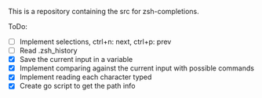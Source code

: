 This is a repository containing the src for zsh-completions.

ToDo:
* [ ] Implement selections, ctrl+n: next, ctrl+p: prev
* [ ] Read .zsh_history
* [x] Save the current input in a variable
* [x] Implement comparing against the current input with possible commands
* [x] Implement reading each character typed
* [x] Create go script to get the path info 
